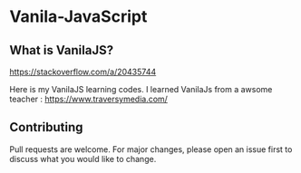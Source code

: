 # Vanila-JavaScript

## What is VanilaJS?
https://stackoverflow.com/a/20435744


Here is my VanilaJS learning codes.
I learned VanilaJs from a awsome teacher : https://www.traversymedia.com/

## Contributing
Pull requests are welcome. For major changes, please open an issue first to discuss what you would like to change.
